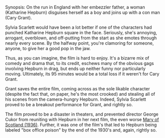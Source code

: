 Synopsis: On the run in England with her embezzler father, a woman (Katharine Hepburn) disguises herself as a boy and joins up with a con man (Cary Grant).

Sylvia Scarlett would have been a lot better if one of the characters had punched Katharine Hepburn square in the face. Seriously, she's annoying, arrogant, overblown, and off-putting from the start as she emotes through nearly every scene. By the halfway point, you're clamoring for someone, anyone, to give her a good pop in the jaw.

Thus, as you can imagine, the film is hard to enjoy. It's a bizarre mix of comedy and drama that, to its credit, eschews many of the obvious gags involving Hepburn in drag, but ends up neither funny nor particularly moving. Ultimately, its 95 minutes would be a total loss if it weren't for Cary Grant.

Grant saves the entire film, coming across as the sole likable character (despite the fact that, on paper, he's the most crooked) and stealing all of his scenes from the camera-hungry Hepburn. Indeed, Sylvia Scarlett proved to be a breakout performance for Grant, and rightly so.

The film proved to be a disaster in theaters, and prevented director George Cukor from reuniting with Hepburn in her next film, the even worse <a href="/browse/reviews/mary-of-scotland-1936/">Mary of Scotland (1936)</a>. Further, it was one of the film's that led to Hepburn being labeled "box office poison" by the end of the 1930's and, again, rightly so.
